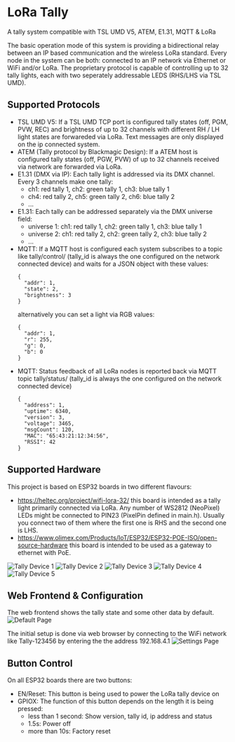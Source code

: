# LoRa Tally
A tally system compatible with TSL UMD V5, ATEM, E1.31, MQTT &amp; LoRa

The basic operation mode of this system is providing a bidirectional relay between an IP based communication and the wireless LoRa standard. Every node in the system can be both: connected to an IP network via Ethernet or WiFi and/or LoRa. The proprietary protocol is capable of controlling up to 32 tally lights, each with two seperately addressable LEDS (RHS/LHS via TSL UMD).

## Supported Protocols

- TSL UMD V5: If a TSL UMD TCP port is configured tally states (off, PGM, PVW, REC) and brightness of up to 32 channels with different RH / LH light states are forwareded via LoRa. Text messages are only displayed on the ip connected system.
- ATEM (Tally protocol by Blackmagic Design): If a ATEM host is configured tally states (off, PGW, PVW) of up to 32 channels received via network are forwarded via LoRa.
- E1.31 (DMX via IP): Each tally light is addressed via its DMX channel. Every 3 channels make one tally: 
  - ch1: red tally 1, ch2: green tally 1, ch3: blue tally 1 
  - ch4: red tally 2, ch5: green tally 2, ch6: blue tally 2
  - ...
- E1.31: Each tally can be addressed separately via the DMX universe field:
  - universe 1: ch1: red tally 1, ch2: green tally 1, ch3: blue tally 1
  - universe 2: ch1: red tally 2, ch2: green tally 2, ch3: blue tally 2
  - ...
- MQTT: If a MQTT host is configured each system subscribes to a topic like tally/control/<tally id> (tally_id is always the one configured on the network connected device) and waits for a JSON object with these values:
  ```
  {
    "addr": 1,
    "state": 2,
    "brightness": 3
  } 
  ```
  alternatively you can set a light via RGB values:
  ```
  {
    "addr": 1,
    "r": 255,
    "g": 0,
    "b": 0
  } 
  ```
- MQTT: Status feedback of all LoRa nodes is reported back via MQTT topic tally/status/<tally id> (tally_id is always the one configured on the network connected device)
  ```
  {
    "address": 1,
    "uptime": 6340,
    "version": 3,
    "voltage": 3465,
    "msgCount": 120,
    "MAC": "65:43:21:12:34:56",
    "RSSI": 42
  } 
  ```
  
## Supported Hardware

This project is based on ESP32 boards in two different flavours:

- https://heltec.org/project/wifi-lora-32/ this board is intended as a tally light primarily connected via LoRa. Any number of WS2812 (NeoPixel) LEDs might be connected to PIN23 (PixelPin defined in main.h). Usually you connect two of them where the first one is RHS and the second one is LHS.
- https://www.olimex.com/Products/IoT/ESP32/ESP32-POE-ISO/open-source-hardware this board is intended to be used as a gateway to ethernet with PoE.
 
![Tally Device 1](https://github.com/baycom/loratally/raw/main/doc/tally-device1.jpg)
![Tally Device 2](https://github.com/baycom/loratally/raw/main/doc/tally-device2.jpg)
![Tally Device 3](https://github.com/baycom/loratally/raw/main/doc/tally-device3.jpg)
![Tally Device 4](https://github.com/baycom/loratally/raw/main/doc/tally-device4.jpg)
![Tally Device 5](https://github.com/baycom/loratally/raw/main/doc/tally-device5.jpg)

## Web Frontend & Configuration

The web frontend shows the tally state and some other data by default.
![Default Page](https://github.com/baycom/loratally/raw/main/doc/web-tally.png)

The initial setup is done via web browser by connecting to the WiFi network like Tally-123456 by entering the the address 192.168.4.1
![Settings Page](https://github.com/baycom/loratally/raw/7c992fd1e20de098aaf00f8e401f0913732140b3/doc/web-setup.png)


## Button Control

On all ESP32 boards there are two buttons:
- EN/Reset: This button is being used to power the LoRa tally device on
- GPIOX: The function of this button depends on the length it is being pressed:
  - less than 1 second: Show version, tally id, ip address and status 
  - 1.5s: Power off
  - more than 10s: Factory reset
  

